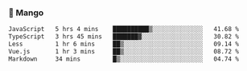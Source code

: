 ### 🥭 Mango

<!--START_SECTION:waka-->

```txt
JavaScript   5 hrs 4 mins    ██████████▒░░░░░░░░░░░░░░   41.68 %
TypeScript   3 hrs 45 mins   ███████▓░░░░░░░░░░░░░░░░░   30.82 %
Less         1 hr 6 mins     ██▒░░░░░░░░░░░░░░░░░░░░░░   09.14 %
Vue.js       1 hr 3 mins     ██▒░░░░░░░░░░░░░░░░░░░░░░   08.72 %
Markdown     34 mins         █▒░░░░░░░░░░░░░░░░░░░░░░░   04.74 %
```

<!--END_SECTION:waka-->
